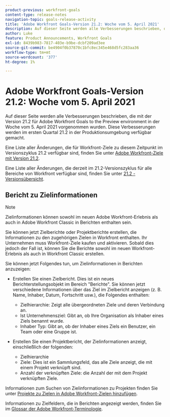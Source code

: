 ```yaml
---
product-previous: workfront-goals
content-type: release-notes
navigation-topic: goals-release-activity
title: 'Adobe Workfront Goals-Version 21.2: Woche vom 5. April 2021'
description: Auf dieser Seite werden alle Verbesserungen beschrieben, die mit der Version 21.2 für Adobe Workfront Goals to the Preview environment in der Woche vom 5. April 2021 vorgenommen wurden. Diese Verbesserungen werden im ersten Quartal 21.2 in der Produktionsumgebung verfügbar gemacht.
author: Luke
feature: Product Announcements, Workfront Goals
exl-id: 8439b983-7817-403e-b9be-dcbf209ad3ee
source-git-commit: be4904f0b37870c1bfc8ec345e468d5fc283aa36
workflow-type: tm+mt
source-wordcount: '377'
ht-degree: 1%

---
```


# Adobe Workfront Goals-Version 21.2: Woche vom 5. April 2021

Auf dieser Seite werden alle Verbesserungen beschrieben, die mit der Version 21.2 für Adobe Workfront Goals to the Preview environment in der Woche vom 5. April 2021 vorgenommen wurden. Diese Verbesserungen werden im ersten Quartal 21.2 in der Produktionsumgebung verfügbar gemacht.

Eine Liste aller Änderungen, die für Workfront-Ziele zu diesem Zeitpunkt im Versionszyklus 21.2 verfügbar sind, finden Sie unter [Adobe Workfront-Ziele mit Version 21.2](../../../../product-announcements/product-releases/goals-release-activity/goals-21.2-release/goals-release-21-2.md).

Eine Liste aller Änderungen, die derzeit im 21.2-Versionszyklus für alle Bereiche von Workfront verfügbar sind, finden Sie unter [21.2 - Versionsübersicht](../../../../product-announcements/product-releases/21.2-release-activity/21-2-release-overview.md).

## Bericht zu Zielinformationen

>[!NOTE]
>
>Zielinformationen können sowohl im neuen Adobe Workfront-Erlebnis als auch in Adobe Workfront Classic in Berichten enthalten sein.

Sie können jetzt Zielberichte oder Projektberichte erstellen, die Informationen zu den zugehörigen Zielen in Workfront enthalten. Ihr Unternehmen muss Workfront-Ziele kaufen und aktivieren. Sobald dies jedoch der Fall ist, können Sie die Berichte sowohl im neuen Workfront-Erlebnis als auch in Workfront Classic erstellen.

Sie können jetzt Folgendes tun, um Zielinformationen in Berichten anzuzeigen:

* Erstellen Sie einen Zielbericht. Dies ist ein neues Berichterstellungsobjekt im Bereich &quot;Berichte&quot;. Sie können jetzt verschiedene Informationen über das Ziel im Zielbericht anzeigen (z. B. Name, Inhaber, Datum, Fortschritt usw.), die Folgendes enthalten:

   * Zielhierarchie: Zeigt alle übergeordneten Ziele und deren Verbindung an.
   * Ist Unternehmensziel: Gibt an, ob Ihre Organisation als Inhaber eines Ziels benannt wurde.
   * Inhaber Typ: Gibt an, ob der Inhaber eines Ziels ein Benutzer, ein Team oder eine Gruppe ist.

* Erstellen Sie einen Projektbericht, der Zielinformationen anzeigt, einschließlich der folgenden:

   * Zielhierarchie
   * Ziele: Dies ist ein Sammlungsfeld, das alle Ziele anzeigt, die mit einem Projekt verknüpft sind.
   * Anzahl der verknüpften Ziele: die Anzahl der mit dem Projekt verknüpften Ziele.

Informationen zum Suchen von Zielinformationen zu Projekten finden Sie unter [Projekte zu Zielen in Adobe Workfront-Zielen hinzufügen](../../../../workfront-goals/results-and-activities/connect-projects-to-goals-overview.md).

Informationen zu Zielfeldern, die in Berichten angezeigt werden, finden Sie im [Glossar der Adobe Workfront-Terminologie](../../../../workfront-basics/navigate-workfront/workfront-navigation/workfront-terminology-glossary.md).

